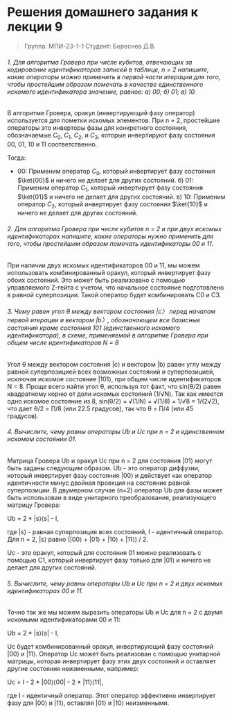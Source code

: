 # Решения домашнего задания к лекции 9

> Группа: МПИ-23-1-1
> Студент: Береснев Д.В.

###### 1. Для алгоритма Гровера при числе кубитов, отвечающих за кодирование идентификаторов записей в таблице, n = 2 напишите, какие операторы можно применить в первой части итерации для того, чтобы простейшим образом помечать в качестве единственного искомого идентификатора значение, равное: а) 00; б) 01; в) 10.

 В алгоритме Гровера, оракул (инвертирующий фазу оператор) используется для пометки искомых элементов. При n = 2, простейшие операторы это инверторы фазы для конкретного состояния, обозначаемые $C_{0}$, $C_{1}$, $C_{2}$, и $C_{3}$, которые инвертируют фазу состояния 00, 01, 10 и 11 соответственно.
 
 Тогда:
   - 00: Применим оператор $C_{0}$, который инвертирует фазу состояния $\ket{00}$ и ничего не делает для других состояний.
   б) 01: Применим оператор $C_{1}$, который инвертирует фазу состояния $\ket{01}$ и ничего не делает для других состояний.
   в) 10: Применим оператор $C_{2}$, который инвертирует фазу состояния $\ket{10}$ и ничего не делает для других состояний.

###### 2. Для алгоритма Гровера при числе кубитов n = 2 и при двух искомых идентификаторах напишите, какие операторы нужно применить для того, чтобы простейшим образом помечать идентификаторы 00 и 11.

При наличии двух искомых идентификаторов 00 и 11, мы можем использовать комбинированный оракул, который инвертирует фазу обоих состояний. Это может быть реализовано с помощью управляемого Z-гейта с учетом, что начальное состояние подготовлено в равной суперпозиции. Такой оператор будет комбинировать C0 и C3.

###### 3. Чему равен угол θ между вектором состояния |c〉 перед началом первой итерации и вектором |b〉, обозначающем все базисные состояния кроме состояния 101 (единственного искомого идентификатора), в схеме, применяемой в алгоритме Гровера при общем числе идентификаторов N = 8

 Угол θ между вектором состояния |c⟩ и вектором |b⟩ равен углу между равной суперпозицией всех возможных состояний и суперпозицией, исключая искомое состояние |101⟩, при общем числе идентификаторов N = 8. Проще всего найти угол θ, используя тот факт, что sin(θ/2) равен квадратному корню от доли искомых состояний (1/√N). Так как имеется одно искомое состояние из 8, sin(θ/2) = √(1/N) = √(1/8) = 1/√8 = 1/(2√2), что дает θ/2 = ∏/8 (или 22.5 градусов), так что θ = ∏/4 (или 45 градусов).

###### 4. Вычислите, чему равны операторы Ub и Uc при n = 2 и единственном искомом состоянии 01.

Матрица Гровера Ub и оракул Uc при n = 2 для состояния |01⟩ могут быть заданы следующим образом. Ub - это оператор диффузии, который инвертирует фазу состояния |00⟩ и действует как оператор идентичности минус двойная проекция на состояние равной суперпозиции. В двумерном случае (n=2) оператор Ub для фазы может быть использован в виде унитарного преобразования, реализующего матрицу Гровера:

Ub = 2 * |s⟩⟨s| - I,

где |s⟩ - равная суперпозиция всех состояний, I - идентичный оператор. Для n = 2, |s⟩ равно (|00⟩ + |01⟩ + |10⟩ + |11⟩) / 2.

Uc - это оракул, который для состояния 01 можно реализовать с помощью C1, который инвертирует фазу только для |01⟩ и ничего не делает для других состояний.

###### 5. Вычислите, чему равны операторы Ub и Uc при n = 2 и двух искомых идентификаторах 00 и 11.

Точно так же мы можем выразить операторы Ub и Uc для n = 2 с двумя искомыми идентификаторами 00 и 11:

Ub = 2 * |s⟩⟨s| - I,

Uc будет комбинированный оракул, инвертирующий фазу состояний |00⟩ и |11⟩. Оператор Uc может быть реализован с помощью унитарной матрицы, которая инвертирует фазу этих двух состояний и оставляет другие состояния неизменными, например:

Uc = I - 2 * |00⟩⟨00| - 2 * |11⟩⟨11|,


где I - идентичный оператор. Этот оператор эффективно инвертирует фазу для |00⟩ и |11⟩, оставляя |01⟩ и |10⟩ неизменными.